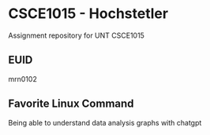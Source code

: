 # CSCE1015 - Hochstetler
Assignment repository for UNT CSCE1015
## EUID
mrn0102
## Favorite Linux Command
Being able to understand data analysis graphs with chatgpt
